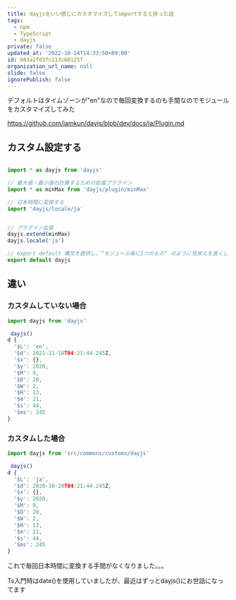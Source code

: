 ```yaml
---
title: dayjsをいい感じにカスタマイズしてimportすると捗った話
tags:
  - npm
  - TypeScript
  - dayjs
private: false
updated_at: '2022-10-14T14:33:50+09:00'
id: b83a2fd3fc213c60125f
organization_url_name: null
slide: false
ignorePublish: false
---
```

デフォルトはタイムゾーンが"en"なので毎回変換するのも手間なのでモジュールをカスタマイズしてみた

https://github.com/iamkun/dayjs/blob/dev/docs/ja/Plugin.md


## カスタム設定する
```ts:src/commons/customs/dayjs.ts

import * as dayjs from 'dayjs'

// 最大値・最小値の計算するための拡張プラグイン
import * as minMax from 'dayjs/plugin/minMax'

// 日本時間に変換する
import 'dayjs/locale/ja'


// プラグイン拡張
dayjs.extend(minMax)
dayjs.locale('ja')

// export default 構文を提供し、“モジュール毎に1つのもの” のように見栄えを良くします。¥
export default dayjs
```

## 違い

### カスタムしていない場合
```ts
import dayjs from 'dayjs'

 dayjs()
d {
  '$L': 'en',
  '$d': 2021-11-18T04:21:44.245Z,
  '$x': {},
  '$y': 2020,
  '$M': 9,
  '$D': 20,
  '$W': 2,
  '$H': 13,
  '$m': 21,
  '$s': 44,
  '$ms': 245
}
```

### カスタムした場合
```ts
import dayjs from 'src/commons/customs/dayjs'

 dayjs()
d {
  '$L': 'ja',
  '$d': 2020-10-20T04:21:44.245Z,
  '$x': {},
  '$y': 2020,
  '$M': 9,
  '$D': 20,
  '$W': 2,
  '$H': 13,
  '$m': 21,
  '$s': 44,
  '$ms': 245
}
```

これで毎回日本時間に変換する手間がなくなりました。。。

Ts入門時はdate()を使用していましたが、最近はずっとdayjs()にお世話になってます

